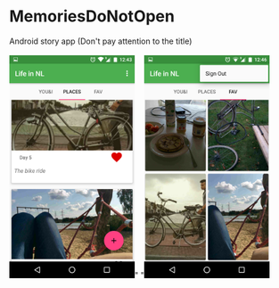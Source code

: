 # MemoriesDoNotOpen
Android story app (Don't pay attention to the title)<br><br>
<img src="/image/Screenshot_20181023-124306.png" height=400>" "<img src="/image/Screenshot_20181023-124605.png" height=400>
